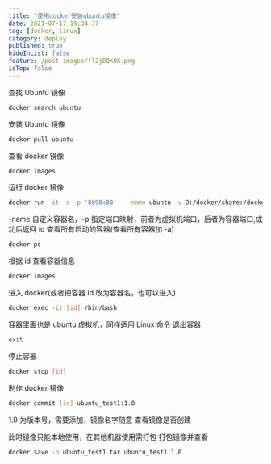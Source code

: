 ```yaml
---
title: "使用docker安装ubuntu镜像"
date: 2021-07-17 19:34:37
tag: [docker, linux]
category: deploy
published: true
hideInList: false
feature: /post-images/fl2jBQKOX.png
isTop: false
---
```


查找 Ubuntu 镜像

```bash
docker search ubuntu
```

安装 Ubuntu 镜像

```bash
docker pull ubuntu
```

查看 docker 镜像

```bash
docker images
```

运行 docker 镜像

```bash
docker run -it -d -p '8090:80'  --name ubuntu -v D:/docker/share:/docker/share ubuntu_havedocker:1.0
```

-name 自定义容器名，-p 指定端口映射，前者为虚拟机端口，后者为容器端口,成功后返回 id
查看所有启动的容器(查看所有容器加 -a)

```bash
docker ps
```

根据 id 查看容器信息

```bash
docker images
```

进入 docker(或者把容器 id 改为容器名，也可以进入)

```bash
docker exec -it [id] /bin/bash
```

容器里面也是 ubuntu 虚拟机，同样适用 Linux 命令
退出容器

```bash
exit
```

停止容器

```bash
docker stop [id]
```

制作 docker 镜像

```bash
docker commit [id] ubuntu_test1:1.0
```

1.0 为版本号，需要添加，镜像名字随意
查看镜像是否创建

此时镜像只能本地使用，在其他机器使用需打包
打包镜像并查看

```bash
docker save -o ubuntu_test1.tar ubuntu_test1:1.0
```
